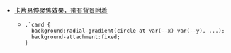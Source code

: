 - [卡片悬停聚焦效果，带有背景附着](https://codepen.io/jh3y/pen/RwqZNKa)
	- ```
	  .˚card {
	    background:radial-gradient(circle at var(--x) var(--y), ...);
	    background-attachment:fixed;
	  }
	  ```